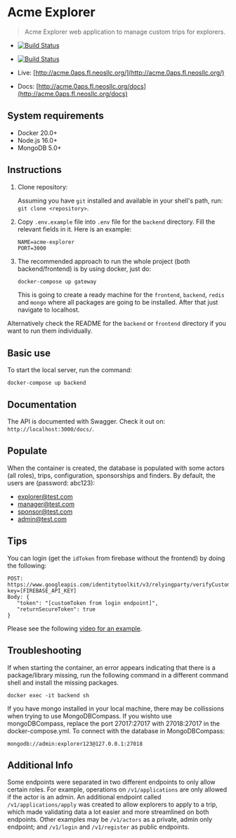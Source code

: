 # Acme Explorer

> Acme Explorer web application to manage custom trips for explorers. 

* [![Build Status](https://github.com/acme-explorer/acme-explorer/workflows/CI%20Backend/badge.svg)](https://github.com/acme-explorer/acme-explorer/actions)
* [![Build Status](https://github.com/acme-explorer/acme-explorer/workflows/CI%20Frontend/badge.svg)](https://github.com/acme-explorer/acme-explorer/actions)


* Live: [http://acme.0aps.fl.neosllc.org/](http://acme.0aps.fl.neosllc.org/)
* Docs: [http://acme.0aps.fl.neosllc.org/docs](http://acme.0aps.fl.neosllc.org/docs)

## System requirements

* Docker 20.0+
* Node.js 16.0+
* MongoDB 5.0+

## Instructions

1. Clone repository:

   Assuming you have `git` installed and available in your shell's path, run: `git clone <repository>`.

2. Copy `.env.example` file into `.env` file for the `backend` directory. Fill the relevant fields in it. Here is an example:

    ```dotenv
    NAME=acme-explorer
    PORT=3000
    ```

3. The recommended approach to run the whole project (both backend/frontend) is by using docker, just do:

   ```sh
   docker-compose up gateway
   ```
   This is going to create a ready machine for the `frontend`, `backend`, `redis` and `mongo` where all packages are going to be installed. After that just navigate to localhost.

Alternatively check the README for the `backend` or `frontend` directory if you want to run them individually. 

## Basic use
To start the local server, run the command:
   ```
   docker-compose up backend
   ```

## Documentation
The API is documented with Swagger. Check it out on: `http://localhost:3000/docs/`.

## Populate
When the container is created, the database is populated with some actors (all roles), trips, configuration, sponsorships and finders. By default, the users are (password: abc123):

- explorer@test.com
- manager@test.com
- sponsor@test.com
- admin@test.com

## Tips

You can login (get the `idToken` from firebase without the frontend) by doing the following:
   ```
   POST: https://www.googleapis.com/identitytoolkit/v3/relyingparty/verifyCustomToken?key=[FIREBASE_API_KEY]
   Body: {
      "token": "[customToken from login endpoint]",
      "returnSecureToken": true
   }
   ```

Please see the following [video for an example](https://drive.google.com/file/d/1031sq77T37m6ZO1Etd09oMV9nWmXomYi/view?usp=sharing).

## Troubleshooting
If when starting the container, an error appears indicating that there is a package/library missing, run the following command in a different command shell and install the missing packages.
   ```
   docker exec -it backend sh
   ```

If you have mongo installed in your local machine, there may be collissions when trying to use MongoDBCompass. If you wishto use mongoDBCompass, replace the port 27017:27017 with 27018:27017 in the docker-compose.yml. To connect with the database in MongoDBCompass:
   ```
   mongodb://admin:explorer123@127.0.0.1:27018
   ```

## Additional Info

Some endpoints were separated in two different endpoints to only allow certain roles. For example, operations on `/v1/applications` are only allowed if the actor is an admin. An additional endpoint called `/v1/applications/apply` was created to allow explorers to apply to a trip, which made validating data a lot easier and more streamlined on both endpoints. Other examples may be `/v1/actors` as a private, admin only endpoint; and `/v1/login` and `/v1/register` as public endpoints.
